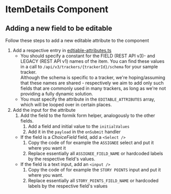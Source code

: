 # ItemDetails Component

## Adding a new field to be editable

Follow these steps to add a new editable attribute to the component

1. Add a respective entry in [edtiable-attributes.ts](/src/constants/editable-attributes.ts)
    - You should specify a constant for the FIELD (REST API v3)- and LEGACY (REST API v1) names of the item. You can find these values in a call to `/api/v3/trackers/{trackerId}/schema` for your sample tracker.  
      Although the schema is specific to a tracker, we're hoping/assuming that these names are shared - respectively we aim to add only such fields that are commonly used in many trackers, as long as we're not providing a fully dynamic solution.
    - You must specify the attribute in the `EDITABLE_ATTRIBUTES` array, which will be looped over in certain places.
2. Add the input for the attribute
    1. Add the field to the formik form helper, analogously to the other fields.
        1. Add a field and initial value to the `initialValues`
        2. Add it in the `payload` in the `onSubmit` handler
    - If the field is a _ChoiceField_ field, add a `<Select />`
        1. Copy the code of for example the `ASSIGNEE` select and put it where you want it
        2. Replace essentially all `ASSIGNEE_FIELD_NAME` or hardcoded labels by the respective field's values.
    - If the field is a text input, add an `<input />`
        1. Copy the code of for example the `STORY POINTS` input and put it where you want.
        2. Replace essentially all `STORY_POINTS_FIELD_NAME` or hardcoded labels by the respective field's values
